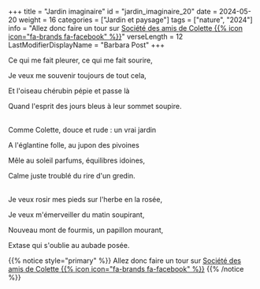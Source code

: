 +++
title = "Jardin imaginaire"
id = "jardin_imaginaire_20"
date = 2024-05-20
weight = 16
categories = ["Jardin et paysage"]
tags = ["nature", "2024"]
info = "Allez donc faire un tour sur [Société des amis de Colette {{% icon icon=\"fa-brands fa-facebook\" %}}](https://www.facebook.com/amisdecolette)"
verseLength = 12
LastModifierDisplayName = "Barbara Post"
+++

Ce qui me fait pleurer, ce qui me fait sourire,

Je veux me souvenir toujours de tout cela,

Et l'oiseau chérubin pépie et passe là

Quand l'esprit des jours bleus à leur sommet soupire.

 \
Comme Colette, douce et rude : un vrai jardin

A l'églantine folle, au jupon des pivoines

Mêle au soleil parfums, équilibres idoines,

Calme juste troublé du rire d'un gredin.

 \
Je veux rosir mes pieds sur l'herbe en la rosée,

Je veux m'émerveiller du matin soupirant,

Nouveau mont de fourmis, un papillon mourant,

Extase qui s'oublie au aubade posée.

{{% notice style="primary" %}}
Allez donc faire un tour sur [Société des amis de Colette {{% icon icon=\"fa-brands fa-facebook\" %}}](https://www.facebook.com/amisdecolette)
{{% /notice %}}
